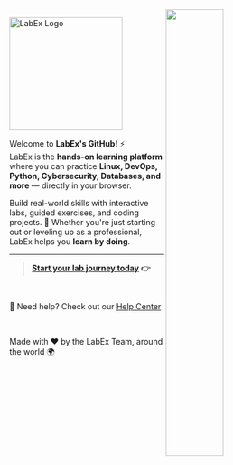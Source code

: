 <img align="right" src="https://github.com/user-attachments/assets/5c88bfba-33ac-438b-96a3-889af1cca23f" width="45%">

<p align="left">
<picture>
<source media="(prefers-color-scheme: dark)" srcset="https://labex.io/_ipx/s_196x60/labex-logo-light.svg" width="200px">
<source media="(prefers-color-scheme: light)" srcset="https://labex.io/_ipx/s_196x60/labex-logo-dark.svg" width="200px">
<img alt="LabEx Logo" src="https://labex.io/_ipx/s_196x60/labex-logo-light.svg" width="400px">
</picture>
</p>

Welcome to **LabEx's GitHub!** ⚡️  
LabEx is the **hands-on learning platform** where you can practice **Linux, DevOps, Python, Cybersecurity, Databases, and more** — directly in your browser.  

Build real-world skills with interactive labs, guided exercises, and coding projects. 🚀 Whether you're just starting out or leveling up as a professional, LabEx helps you **learn by doing**.

---

> <strong>[Start your lab journey today](https://labex.io/learn) 👉</strong>

<br />

📖 Need help? Check out our [Help Center](https://support.labex.io/)

<br />

<p align="left">Made with ❤️ by the LabEx Team, around the world 🌍</p>
